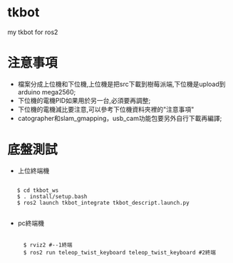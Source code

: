# tkbot
 my tkbot for ros2
 # 注意事項
  - 檔案分成上位機和下位機,上位機是把src下載到樹莓派端,下位機是upload到arduino mega2560;
  - 下位機的電機PID如果用於另一台,必須要再調整;
  - 下位機的電機減比要注意,可以參考下位機資料夾裡的"注意事項"
  - catographer和slam_gmapping，usb_cam功能包要另外自行下載再編譯;
# 底盤測試
 - 上位終端機
  <pre><code>
   $ cd tkbot_ws
   $ . install/setup.bash
   $ ros2 launch tkbot_integrate tkbot_descript.launch.py
 </code></pre>
 - pc終端機
  <pre>
   <code>
     $ rviz2 #--1終端
     $ ros2 run teleop_twist_keyboard teleop_twist_keyboard #2終端
   </code>
  </pre>
